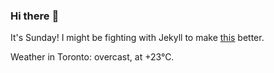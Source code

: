 ### Hi there :wave:

It's Sunday! I might be fighting with Jekyll to make [this](https://swissclubto.github.io) better.

Weather in Toronto: overcast, at +23°C.
